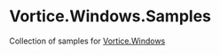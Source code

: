 # Vortice.Windows.Samples
Collection of samples for [Vortice.Windows](https://github.com/amerkoleci/Vortice.Windows)
